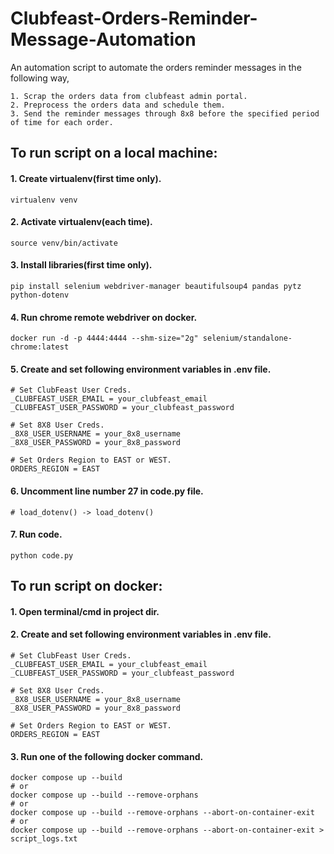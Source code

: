 # Clubfeast-Orders-Reminder-Message-Automation

An automation script to automate the orders reminder messages in the following way, 

    1. Scrap the orders data from clubfeast admin portal.
    2. Preprocess the orders data and schedule them.
    3. Send the reminder messages through 8x8 before the specified period of time for each order.

## To run script on a local machine:

  #### 1. Create virtualenv(first time only).
    virtualenv venv

  #### 2. Activate virtualenv(each time).
    source venv/bin/activate

  #### 3. Install libraries(first time only).
    pip install selenium webdriver-manager beautifulsoup4 pandas pytz python-dotenv

  #### 4. Run chrome remote webdriver on docker.
    docker run -d -p 4444:4444 --shm-size="2g" selenium/standalone-chrome:latest

  #### 5. Create and set following environment variables in .env file.
    # Set ClubFeast User Creds.
    _CLUBFEAST_USER_EMAIL = your_clubfeast_email
    _CLUBFEAST_USER_PASSWORD = your_clubfeast_password

    # Set 8X8 User Creds.
    _8X8_USER_USERNAME = your_8x8_username
    _8X8_USER_PASSWORD = your_8x8_password

    # Set Orders Region to EAST or WEST.
    ORDERS_REGION = EAST

  #### 6. Uncomment line number 27 in code.py file.
    # load_dotenv() -> load_dotenv()

  #### 7. Run code.
    python code.py

## To run script on docker:
  
  #### 1. Open terminal/cmd in project dir.

  #### 2. Create and set following environment variables in .env file.
    # Set ClubFeast User Creds.
    _CLUBFEAST_USER_EMAIL = your_clubfeast_email
    _CLUBFEAST_USER_PASSWORD = your_clubfeast_password

    # Set 8X8 User Creds.
    _8X8_USER_USERNAME = your_8x8_username
    _8X8_USER_PASSWORD = your_8x8_password

    # Set Orders Region to EAST or WEST.
    ORDERS_REGION = EAST

  #### 3. Run one of the following docker command.
    docker compose up --build
    # or
    docker compose up --build --remove-orphans
    # or
    docker compose up --build --remove-orphans --abort-on-container-exit
    # or
    docker compose up --build --remove-orphans --abort-on-container-exit > script_logs.txt
